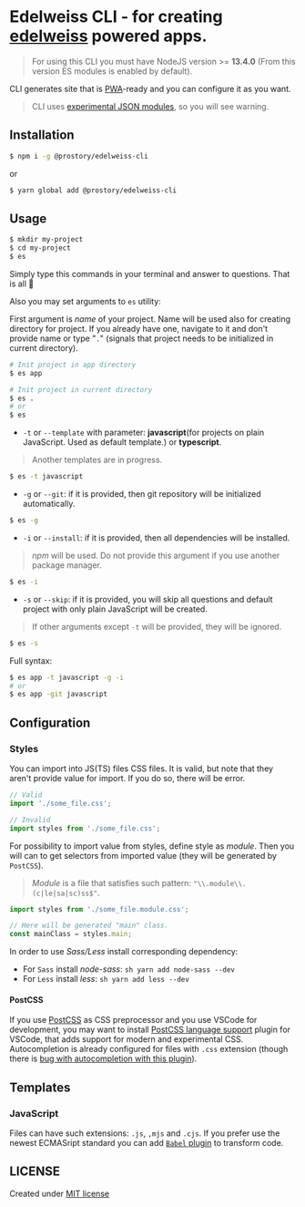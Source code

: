 # Edelweiss CLI - for creating [edelweiss](https://github.com/YevhenKap/edelweiss) powered apps.

> For using this CLI you must have NodeJS version >= **13.4.0** (From this version ES modules is enabled by default).

CLI generates site that is [PWA](https://developer.mozilla.org/en-US/docs/Web/Progressive_web_apps)-ready and you can configure it as you want.

> CLI uses [experimental JSON modules](https://nodejs.org/api/esm.html#esm_experimental_json_modules), so you will see warning.

## Installation

```sh
$ npm i -g @prostory/edelweiss-cli
```

or

```sh
$ yarn global add @prostory/edelweiss-cli
```

## Usage

```sh
$ mkdir my-project
$ cd my-project
$ es
```

Simply type this commands in your terminal and answer to questions. That is all 🤗

Also you may set arguments to `es` utility:

First argument is _name_ of your project. Name will be used also for creating directory for project. If you already have one, navigate to it and don't provide name or type "`.`" (signals that project needs to be initialized in current directory).

```sh
# Init project in app directory
$ es app
```

```sh
# Init project in current directory
$ es .
# or
$ es
```

- `-t` or `--template` with parameter: **javascript**(for projects on plain JavaScript. Used as default template.) or **typescript**.

> Another templates are in progress.

```sh
$ es -t javascript
```

- `-g` or `--git`: if it is provided, then git repository will be initialized automatically.

```sh
$ es -g
```

- `-i` or `--install`: if it is provided, then all dependencies will be installed.

> _npm_ will be used. Do not provide this argument if you use another package manager.

```sh
$ es -i
```

- `-s` or `--skip`: if it is provided, you will skip all questions and default project with only plain JavaScript will be created.

> If other arguments except `-t` will be provided, they will be ignored.

```sh
$ es -s
```

Full syntax:

```sh
$ es app -t javascript -g -i
# or
$ es app -git javascript
```

## Configuration

### Styles

You can import into JS(TS) files CSS files. It is valid, but note that they aren't provide value for import. If you do so, there will be error.

```ts
// Valid
import './some_file.css';

// Invalid
import styles from './some_file.css';
```

For possibility to import value from styles, define style as _module_. Then you will can to get selectors from imported value (they will be generated by `PostCSS`).

> _Module_ is a file that satisfies such pattern: `"\\.module\\.(c|le|sa|sc)ss$"`.

```ts
import styles from './some_file.module.css';

// Here will be generated "main" class.
const mainClass = styles.main;
```

In order to use _Sass/Less_ install corresponding dependency:

- For `Sass` install _node-sass_: ```sh yarn add node-sass --dev```
- For `Less` install _less_: ```sh yarn add less --dev```

#### PostCSS

If you use [PostCSS](https://postcss.org) as CSS preprocessor and you use VSCode for development, you may want to install [PostCSS language support](https://github.com/csstools/postcss-language) plugin for VSCode, that adds support for modern and experimental CSS. Autocompletion is already configured for files with `.css` extension (though there is [bug with autocompletion with this plugin](https://github.com/csstools/postcss-language/issues/2)).

## Templates

### JavaScript

Files can have such extensions: `.js`, `,mjs` and `.cjs`.
If you prefer use the newest ECMASript standard you can add [`Babel` plugin](https://github.com/rollup/plugins/tree/master/packages/babel) to transform code.

## LICENSE

Created under [MIT license](LICENSE)
